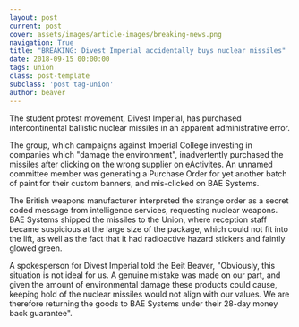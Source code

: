 ```yaml
---
layout: post
current: post
cover: assets/images/article-images/breaking-news.png
navigation: True
title: "BREAKING: Divest Imperial accidentally buys nuclear missiles"
date: 2018-09-15 00:00:00
tags: union
class: post-template
subclass: 'post tag-union'
author: beaver
---
```


The student protest movement, Divest Imperial, has purchased intercontinental ballistic nuclear missiles in an apparent administrative error.

The group, which campaigns against Imperial College investing in companies which "damage the environment", inadvertently purchased the missiles after clicking on the wrong supplier on eActivites. An unnamed committee member was generating a Purchase Order for yet another batch of paint for their custom banners, and mis-clicked on BAE Systems.

The British weapons manufacturer interpreted the strange order as a secret coded message from intelligence services, requesting nuclear weapons. BAE Systems shipped the missiles to the Union, where reception staff became suspicious at the large size of the package, which could not fit into the lift, as well as the fact that it had radioactive hazard stickers and faintly glowed green.

A spokesperson for Divest Imperial told the Beit Beaver, "Obviously, this situation is not ideal for us. A genuine mistake was made on our part, and given the amount of environmental damage these products could cause, keeping hold of the nuclear missiles would not align with our values. We are therefore returning the goods to BAE Systems under their 28-day money back guarantee".